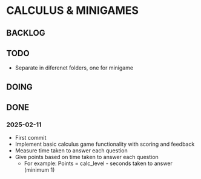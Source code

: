 # CALCULUS & MINIGAMES

## BACKLOG


## TODO
* Separate in diferenet folders, one for minigame

## DOING


## DONE
### 2025-02-11
* First commit
* Implement basic calculus game functionality with scoring and feedback
* Measure time taken to answer each question
* Give points based on time taken to answer each question
    * For example: Points = calc_level - seconds taken to answer (minimum 1)
